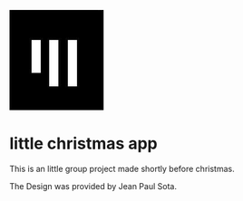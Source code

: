 ![app_akademie_logo](app_akademie_logo.png)

# little christmas app

This is an little group project made shortly before christmas.  

The Design was provided by Jean Paul Sota.